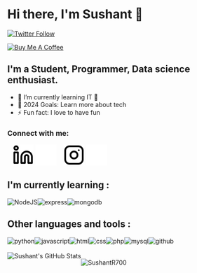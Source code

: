 # Hi there, I'm Sushant 👋 

[![Twitter Follow](https://img.shields.io/twitter/follow/SushantRo7?color=1DA1F2&logo=twitter&style=for-the-badge)](https://twitter.com/SushantRo7)

<a href="https://www.buymeacoffee.com/Cyberbandit" target="_blank"><img src="https://cdn.buymeacoffee.com/buttons/default-orange.png" alt="Buy Me A Coffee" height="41" width="174"></a>


## I'm a Student, Programmer, Data science enthusiast.

- 🌱 I’m currently learning IT 🤣
- 🥅 2024 Goals: Learn more about tech
- ⚡ Fun fact: I love to have fun

### Connect with me:

&nbsp;&nbsp;
[![website](./img/linkedin-light.svg)](https://www.linkedin.com/in/sushant-regmi-7484b227b#gh-light-mode-only)
[![website](./img/linkedin-dark.svg)](https://www.linkedin.com/in/sushant-regmi-7484b227b#gh-dark-mode-only)
&nbsp;&nbsp;
[![website](./img/instagram-light.svg)](https://www.instagram.com/sushant_regmi77#gh-light-mode-only)
[![website](./img/instagram-dark.svg)](https://www.instagram.com/sushant_regmi77#gh-dark-mode-only)

## I'm currently learning :
<img alt = 'NodeJS' align='left' src ='https://img.shields.io/badge/node.js-6DA55F?style=for-the-badge&logo=node.js&logoColor=white'/>
<img alt = 'express' align='left' src = 'https://img.shields.io/badge/express.js-%23404d59.svg?style=for-the-badge&logo=express&logoColor=%2361DAFB'/>
<img alt = 'mongodb' src = 'https://img.shields.io/badge/MongoDB-%234ea94b.svg?style=for-the-badge&logo=mongodb&logoColor=white'/>

## Other languages and tools :
<img alt = 'python' align='left' src = 'https://img.shields.io/badge/python-3670A0?style=for-the-badge&logo=python&logoColor=ffdd54'/>
<img alt='javascript' align='left' src='https://img.shields.io/badge/javascript-%23323330.svg?style=for-the-badge&logo=javascript&logoColor=%23F7DF1E'/>
<img alt = 'html' align='left' src = 'https://img.shields.io/badge/html5-%23E34F26.svg?style=for-the-badge&logo=html5&logoColor=white'/>
<img alt = 'css' align='left' src = 'https://img.shields.io/badge/css3-%231572B6.svg?style=for-the-badge&logo=css3&logoColor=white'/>
<img alt = 'php' align='left' src = 'https://img.shields.io/badge/php-%23777BB4.svg?style=for-the-badge&logo=php&logoColor=white'/>
<img alt = 'mysql' align='left' src = 'https://img.shields.io/badge/mysql-%2300f.svg?style=for-the-badge&logo=mysql&logoColor=white'/>
<img alt = 'github' src = 'https://img.shields.io/badge/github-%23121011.svg?style=for-the-badge&logo=github&logoColor=white'/>
<br />
<br />
<img align="left" alt="Sushant's GitHub Stats" src="https://github-readme-stats.vercel.app/api?username=SushantR700&show_icons=true&hide_border=false&title_color=ff652f&icon_color=FFE400&bg_color=09131B&text_color=ffffff&border_color=0c1a25" />
<p><img align="center" src="https://github-readme-streak-stats.herokuapp.com/?user=SushantR700&" alt="SushantR700" /></p>
